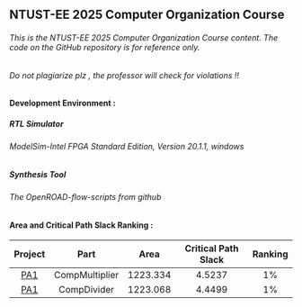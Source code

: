 NTUST-EE 2025 Computer Organization Course
-
###### This is the NTUST-EE 2025 Computer Organization Course content. The code on the GitHub repository is for reference only. 
###### Do not plagiarize plz , the professor will check for violations !!

#### Development Environment :  

##### RTL Simulator  
######  ModelSim-Intel FPGA Standard Edition, Version 20.1.1, windows  

##### Synthesis Tool     
######  The OpenROAD-flow-scripts from github


#### Area and Critical Path Slack Ranking : 
| Project | Part | Area | Critical Path Slack | Ranking  |
|:----:|:------:|:-----:|:-----:|:-----:|
|  [PA1](./PA1)   |  CompMultiplier | 1223.334 | 4.5237  | 1% |
|  [PA1](./PA1)  |  CompDivider | 1223.068 | 4.4499  | 1% |
